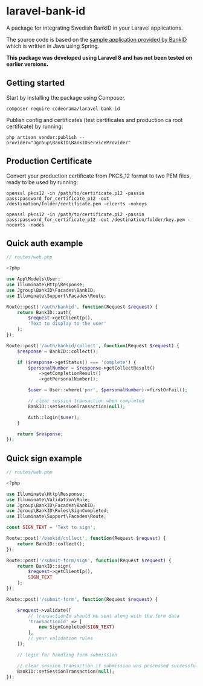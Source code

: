 # laravel-bank-id

A package for integrating Swedish BankID in your Laravel applications.

The source code is based on the [sample application provided by BankID](https://github.com/BankID/SampleCode) which is written in Java using Spring.

**This package was developed using Laravel 8 and has not been tested on earlier versions.**

## Getting started

Start by installing the package using Composer.

`composer require codeorama/laravel-bank-id`

Publish config and certificates (test certificates and production ca root certificate) by running:

`php artisan vendor:publish --provider="Jgroup\BankID\BankIDServiceProvider"`

## Production Certificate

Convert your production certificate from PKCS_12 format to two PEM files, ready to be used by running:

`openssl pkcs12 -in /path/to/certificate.p12 -passin pass:password_for_certificate_p12 -out /destination/folder/certificate.pem -clcerts -nokeys`

`openssl pkcs12 -in /path/to/certificate.p12 -passin pass:password_for_certificate_p12 -out /destination/folder/key.pem -nocerts -nodes`

## Quick auth example

```php
// routes/web.php

<?php

use App\Models\User;
use Illuminate\Http\Response;
use Jgroup\BankID\Facades\BankID;
use Illuminate\Support\Facades\Route;

Route::post('/auth/bankid', function(Request $request) {
    return BankID::auth(
        $request->getClientIp(),
        'Text to display to the user'
    );
});

Route::post('/auth/bankid/collect', function(Request $request) {
    $response = BankID::collect();

    if ($response->getStatus() === 'complete') {
        $personalNumber = $response->getCollectResult()
            ->getCompletionResult()
            ->getPersonalNumber();

        $user = User::where('pnr', $personalNumber)->firstOrFail();

        // clear session transaction when completed
        BankID::setSessionTransaction(null);

        Auth::login($user);
    }

    return $response;
});
```

## Quick sign example

```php
// routes/web.php

<?php

use Illuminate\Http\Response;
use Illuminate\Validation\Rule;
use Jgroup\BankID\Facades\BankID;
use Jgroup\BankID\Rules\SignCompleted;
use Illuminate\Support\Facades\Route;

const SIGN_TEXT = 'Text to sign';

Route::post('/bankid/collect', function(Request $request) {
    return BankID::collect();
});

Route::post('/submit-form/sign', function(Request $request) {
    return BankID::sign(
        $request->getClientIp(),
        SIGN_TEXT
    );
});

Route::post('/submit-form', function(Request $request) {

    $request->validate([
        // transactionId should be sent along with the form data
        'transactionId' => [
            new SignCompleted(SIGN_TEXT)
        ],
        // your validation rules
    ]);

    // logic for handling form submission

    // clear session transaction if submission was processed successfully
    BankID::setSessionTransaction(null);
});

```
